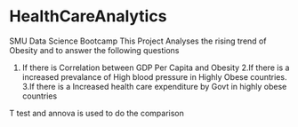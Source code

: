 # HealthCareAnalytics
SMU Data Science Bootcamp
This Project Analyses the rising trend of Obesity and to answer the following questions
1. If there is Correlation between GDP Per Capita and Obesity 
2.If there is a increased prevalance of High blood pressure in Highly Obese countries.
3.If there is a Increased health care expenditure by Govt in highly obese countries

T test and annova is used to do the comparison 
